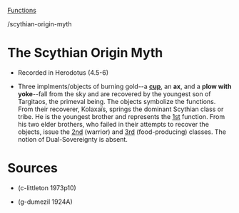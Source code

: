 [Functions](social-structure-class-caste.md)

/scythian-origin-myth

# The Scythian Origin Myth

- Recorded in Herodotus (4.5-6) 

- Three implments/objects of burning gold--a **[cup](cups-grail.md)**, an **ax**, and a **plow with yoke**--fall from the sky and are recovered by the youngest son of Targitaos, the primeval being. The objects symbolize the functions. From their recoverer, Kolaxaïs, springs the dominant Scythian class or tribe.  He is the youngest brother and represents the [1st](first-function-sovereignty.md) function. From his two elder brothers, who failed in their attempts to recover the objects, issue the [2nd](functions-second.md) (warrior) and [3rd](third-function.md) (food-producing) classes. The notion of Dual-Sovereignty is absent.

# Sources

- (c-littleton 1973p10)

- (g-dumezil 1924A)

